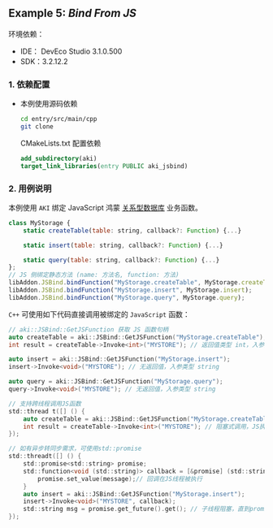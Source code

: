 ## Example 5: *Bind From JS*

环境依赖：
* IDE： DevEco Studio 3.1.0.500
* SDK：3.2.12.2

### 1. 依赖配置

- 本例使用源码依赖

    ```bash
    cd entry/src/main/cpp
    git clone
    ```

    CMakeLists.txt 配置依赖
    ```cmake
    add_subdirectory(aki)
    target_link_libraries(entry PUBLIC aki_jsbind)
    ```

### 2. 用例说明

本例使用 `AKI` 绑定 JavaScript 鸿蒙 [关系型数据库](https://docs.openharmony.cn/pages/v3.2Beta/zh-cn/application-dev/reference/apis/js-apis-data-rdb.md/#datardbgetrdbstore) 业务函数。

```js
class MyStorage {
    static createTable(table: string, callback?: Function) {...}

    static insert(table: string, callback?: Function) {...}

    static query(table: string, callback?: Function) {...}
};
// JS 侧绑定静态方法 (name: 方法名, function: 方法)
libAddon.JSBind.bindFunction("MyStorage.createTable", MyStorage.createTable);
libAddon.JSBind.bindFunction("MyStorage.insert", MyStorage.insert);
libAddon.JSBind.bindFunction("MyStorage.query", MyStorage.query);
```

`C++` 可使用如下代码直接调用被绑定的 `JavaScript` 函数：

```C
// aki::JSBind::GetJSFunction 获取 JS 函数句柄
auto createTable = aki::JSBind::GetJSFunction("MyStorage.createTable");
int result = createTable->Invoke<int>("MYSTORE"); // 返回值类型 int，入参类型 string

auto insert = aki::JSBind::GetJSFunction("MyStorage.insert");
insert->Invoke<void>("MYSTORE"); // 无返回值，入参类型 string

auto query = aki::JSBind::GetJSFunction("MyStorage.query");
query->Invoke<void>("MYSTORE"); // 无返回值，入参类型 string

// 支持跨线程调用JS函数
std::thread t([] () {
    auto createTable = aki::JSBind::GetJSFunction("MyStorage.createTable");
    int result = createTable->Invoke<int>("MYSTORE"); // 阻塞式调用，JS执行结束时返回。
});

// 如有异步转同步需求，可使用std::promise
std::threadt([] () {
    std::promise<std::string> promise;
    std::function<void (std::string)> callback = [&promise] (std::string message) {
        promise.set_value(message);// 回调在JS线程被执行
    }
    auto insert = aki::JSBind::GetJSFunction("MyStorage.insert");
    insert->Invoke<void>("MYSTORE", callback);
    std::string msg = promise.get_future().get(); // 子线程阻塞，直到promise.set_value
});

```